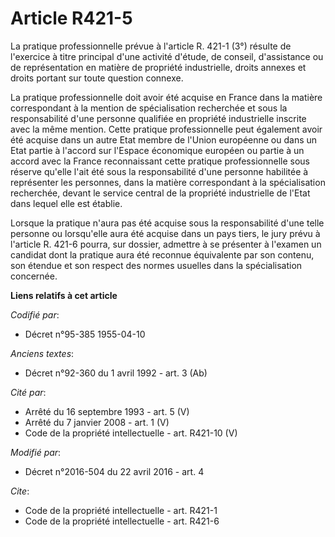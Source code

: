 # Article R421-5

La pratique professionnelle prévue à l'article R. 421-1 (3°) résulte de l'exercice à titre principal d'une activité d'étude,
de conseil, d'assistance ou de représentation en matière de propriété industrielle, droits annexes et droits portant sur
toute question connexe. 

La pratique professionnelle doit avoir été acquise en France dans la matière correspondant à la mention de spécialisation
recherchée et sous la responsabilité d'une personne qualifiée en propriété industrielle inscrite avec la même mention. Cette
pratique professionnelle peut également avoir été acquise dans un autre Etat membre de l'Union européenne ou dans un Etat
partie à l'accord sur l'Espace économique européen ou partie à un accord avec la France reconnaissant cette pratique
professionnelle sous réserve qu'elle l'ait été sous la responsabilité d'une personne habilitée à représenter les personnes,
dans la matière correspondant à la spécialisation recherchée, devant le service central de la propriété industrielle de
l'Etat dans lequel elle est établie.

Lorsque la pratique n'aura pas été acquise sous la responsabilité d'une telle personne ou lorsqu'elle aura été acquise dans
un pays tiers, le jury prévu à l'article R. 421-6 pourra, sur dossier, admettre à se présenter à l'examen un candidat dont la
pratique aura été reconnue équivalente par son contenu, son étendue et son respect des normes usuelles dans la spécialisation
concernée.

**Liens relatifs à cet article**

_Codifié par_:

  - Décret n°95-385 1955-04-10

_Anciens textes_:

  - Décret n°92-360 du 1 avril 1992 - art. 3 (Ab)

_Cité par_:

  - Arrêté du 16 septembre 1993 - art. 5 (V)
  - Arrêté du 7 janvier 2008 - art. 1 (V)
  - Code de la propriété intellectuelle - art. R421-10 (V)

_Modifié par_:

  - Décret n°2016-504 du 22 avril 2016 - art. 4

_Cite_:

  - Code de la propriété intellectuelle - art. R421-1
  - Code de la propriété intellectuelle - art. R421-6
